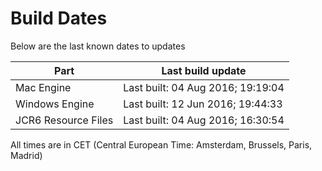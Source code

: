 # Build Dates

Below are the last known dates to updates

Part | Last build update
-----|-----
Mac Engine | Last built: 04 Aug 2016; 19:19:04
Windows Engine | Last built: 12 Jun 2016; 19:44:33
JCR6 Resource Files | Last built: 04 Aug 2016; 16:30:54
All times are in CET (Central European Time: Amsterdam, Brussels, Paris, Madrid)



